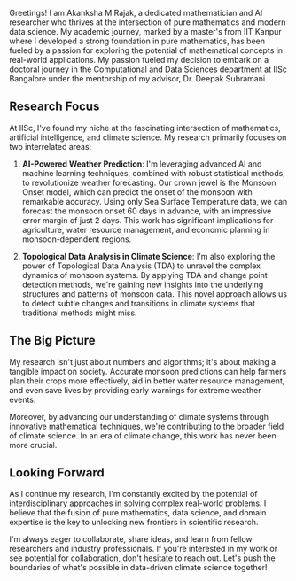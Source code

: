Greetings! I am Akanksha M Rajak, a dedicated mathematician and AI researcher who thrives at the intersection of pure mathematics and modern data science. My academic journey, marked by a master's from IIT Kanpur where I developed a strong foundation in pure mathematics, has been fueled by a passion for exploring the potential of mathematical concepts in real-world applications. My passion fueled my decision to embark on a doctoral journey in the Computational and Data Sciences department at IISc Bangalore under the mentorship of my advisor, Dr. Deepak Subramani.

## Research Focus

At IISc, I've found my niche at the fascinating intersection of mathematics, artificial intelligence, and climate science. My research primarily focuses on two interrelated areas:

1. **AI-Powered Weather Prediction**: 
   I'm leveraging advanced AI and machine learning techniques, combined with robust statistical methods, to revolutionize weather forecasting. Our crown jewel is the Monsoon Onset model, which can predict the onset of the monsoon with remarkable accuracy. Using only Sea Surface Temperature data, we can forecast the monsoon onset 60 days in advance, with an impressive error margin of just 2 days. This work has significant implications for agriculture, water resource management, and economic planning in monsoon-dependent regions.

2. **Topological Data Analysis in Climate Science**:
   I'm also exploring the power of Topological Data Analysis (TDA) to unravel the complex dynamics of monsoon systems. By applying TDA and change point detection methods, we're gaining new insights into the underlying structures and patterns of monsoon data. This novel approach allows us to detect subtle changes and transitions in climate systems that traditional methods might miss.

## The Big Picture

My research isn't just about numbers and algorithms; it's about making a tangible impact on society. Accurate monsoon predictions can help farmers plan their crops more effectively, aid in better water resource management, and even save lives by providing early warnings for extreme weather events.

Moreover, by advancing our understanding of climate systems through innovative mathematical techniques, we're contributing to the broader field of climate science. In an era of climate change, this work has never been more crucial.

## Looking Forward

As I continue my research, I'm constantly excited by the potential of interdisciplinary approaches in solving complex real-world problems. I believe that the fusion of pure mathematics, data science, and domain expertise is the key to unlocking new frontiers in scientific research.

I'm always eager to collaborate, share ideas, and learn from fellow researchers and industry professionals. If you're interested in my work or see potential for collaboration, don't hesitate to reach out. Let's push the boundaries of what's possible in data-driven climate science together!
